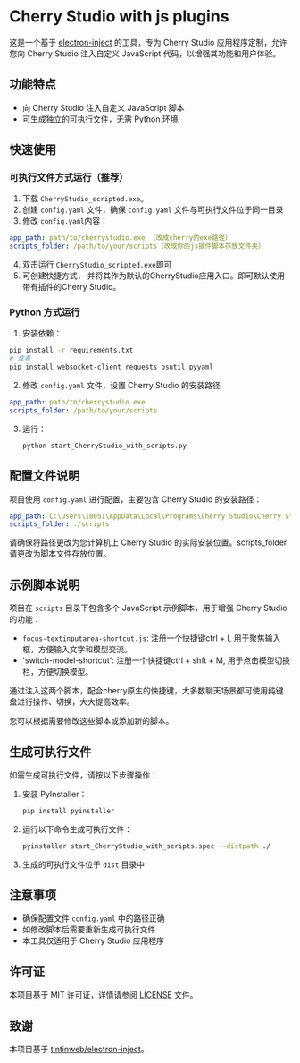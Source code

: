 # Cherry Studio with js plugins

这是一个基于 [electron-inject](https://github.com/tintinweb/electron-inject) 的工具，专为 Cherry Studio 应用程序定制，允许您向 Cherry Studio 注入自定义 JavaScript 代码，以增强其功能和用户体验。

## 功能特点

- 向 Cherry Studio 注入自定义 JavaScript 脚本
- 可生成独立的可执行文件，无需 Python 环境

## 快速使用

### 可执行文件方式运行（推荐）
1. 下载 `CherryStudio_scripted.exe`。
2. 创建 `config.yaml` 文件，确保 `config.yaml` 文件与可执行文件位于同一目录
3. 修改 `config.yaml`内容：
```yaml
app_path: path/to/cherrystudio.exe （改成cherry的exe路径）
scripts_folder: /path/to/your/scripts（改成你的js插件脚本存放文件夹）
```   
4. 双击运行 `CherryStudio_scripted.exe`即可
5. 可创建快捷方式， 并将其作为默认的CherryStudio应用入口。即可默认使用带有插件的Cherry Studio。

### Python 方式运行

1. 安装依赖：
```bash
pip install -r requirements.txt
# 或者
pip install websocket-client requests psutil pyyaml
```
2. 修改 `config.yaml` 文件，设置 Cherry Studio 的安装路径
```yaml
app_path: path/to/cherrystudio.exe
scripts_folder: /path/to/your/scripts
```
3. 运行：
   ```bash
   python start_CherryStudio_with_scripts.py
   ```

## 配置文件说明

项目使用 `config.yaml` 进行配置，主要包含 Cherry Studio 的安装路径：

```yaml
app_path: C:\Users\10051\AppData\Local\Programs\Cherry Studio\Cherry Studio.exe
scripts_folder: ./scripts
```

请确保将路径更改为您计算机上 Cherry Studio 的实际安装位置。scripts_folder请更改为脚本文件存放位置。

## 示例脚本说明

项目在 `scripts` 目录下包含多个 JavaScript 示例脚本，用于增强 Cherry Studio 的功能：

- `focus-textinputarea-shortcut.js`: 注册一个快捷键ctrl + I, 用于聚焦输入框，方便输入文字和模型交流。
- 'switch-model-shortcut': 注册一个快捷键ctrl + shft + M, 用于点击模型切换栏，方便切换模型。

通过注入这两个脚本，配合cherry原生的快捷键，大多数聊天场景都可使用纯键盘进行操作、切换，大大提高效率。

您可以根据需要修改这些脚本或添加新的脚本。


## 生成可执行文件

如需生成可执行文件，请按以下步骤操作：

1. 安装 PyInstaller：
   ```bash
   pip install pyinstaller
   ```

2. 运行以下命令生成可执行文件：
   ```bash
   pyinstaller start_CherryStudio_with_scripts.spec --distpath ./  
   
   ```

3. 生成的可执行文件位于 `dist` 目录中

## 注意事项

- 确保配置文件 `config.yaml` 中的路径正确
- 如修改脚本后需要重新生成可执行文件
- 本工具仅适用于 Cherry Studio 应用程序

## 许可证

本项目基于 MIT 许可证，详情请参阅 [LICENSE](LICENSE) 文件。

## 致谢

本项目基于 [tintinweb/electron-inject](https://github.com/tintinweb/electron-inject)。
